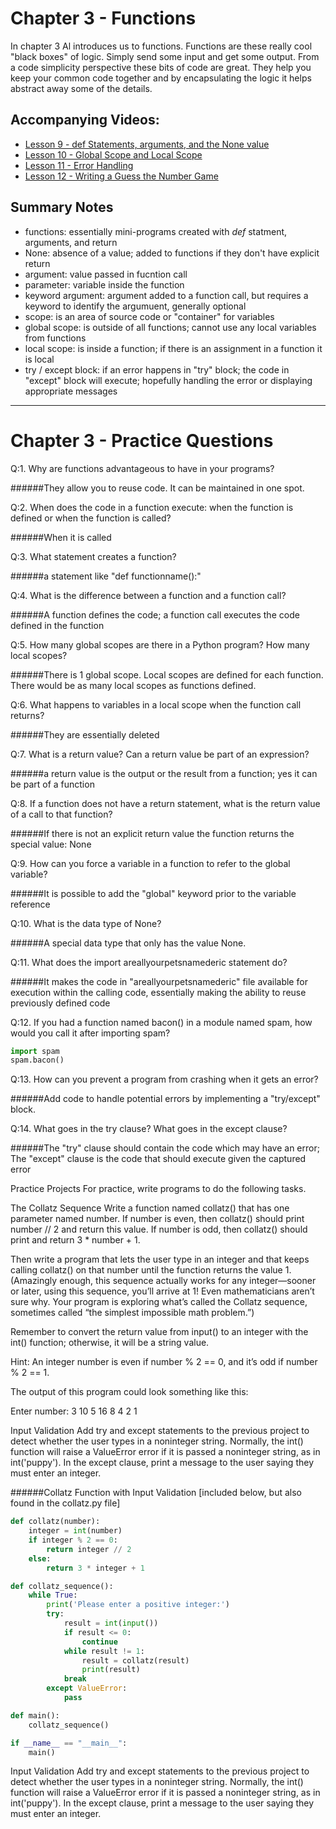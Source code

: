 # Chapter 3 - Functions
In chapter 3 Al introduces us to functions. Functions are these really cool "black boxes" of logic. Simply send some input and get some output. From a code simplicity perspective these bits of code are great. They help you keep your common code together and by encapsulating the logic it helps abstract away some of the details.

## Accompanying Videos:
- [Lesson 9 - def Statements, arguments, and the None value](https://www.youtube.com/watch?v=WB4hJJkfhLU)
- [Lesson 10 - Global Scope and Local Scope](https://www.youtube.com/watch?v=M-CoVBK_bLE)
- [Lesson 11 - Error Handling](https://www.youtube.com/watch?v=qS0UkqaYmfU)
- [Lesson 12 - Writing a Guess the Number Game](https://www.youtube.com/watch?v=48WXHT0dfEY)

## Summary Notes

- functions: essentially mini-programs created with _def_ statment, arguments, and return
- None: absence of a value; added to functions if they don't have explicit return
- argument: value passed in fucntion call
- parameter: variable inside the function
- keyword argument: argument added to a function call, but requires a keyword to identify the argumuent, generally optional
- scope: is an area of source code or "container" for variables
- global scope: is outside of all functions; cannot use any local variables from functions
- local scope: is inside a function; if there is an assignment in a function it is local
- try / except block: if an error happens in "try" block; the code in "except" block will execute; hopefully handling the error or displaying appropriate messages

------

# Chapter 3 - Practice Questions
Q:1. Why are functions advantageous to have in your programs?

######They allow you to reuse code. It can be maintained in one spot.

Q:2. When does the code in a function execute: when the function is defined or when the function is called?

######When it is called

Q:3. What statement creates a function?

######a statement like "def functionname():"

Q:4. What is the difference between a function and a function call?

######A function defines the code; a function call executes the code defined in the function

Q:5. How many global scopes are there in a Python program? How many local scopes?

######There is 1 global scope. Local scopes are defined for each function. There would be as many local scopes as functions defined.

Q:6. What happens to variables in a local scope when the function call returns?

######They are essentially deleted

Q:7. What is a return value? Can a return value be part of an expression?

######a return value is the output or the result from a function; yes it can be part of a function

Q:8. If a function does not have a return statement, what is the return value of a call to that function?

######If there is not an explicit return value the function returns the special value: None

Q:9. How can you force a variable in a function to refer to the global variable?

######It is possible to add the "global" keyword prior to the variable reference

Q:10. What is the data type of None?

######A special data type that only has the value None.

Q:11. What does the import areallyourpetsnamederic statement do?

######It makes the code in "areallyourpetsnamederic" file available for execution within the calling code, essentially making the ability to reuse previously defined code

Q:12. If you had a function named bacon() in a module named spam, how would you call it after importing spam?

```python
import spam
spam.bacon()
```

Q:13. How can you prevent a program from crashing when it gets an error?

######Add code to handle potential errors by implementing a "try/except" block.  

Q:14. What goes in the try clause? What goes in the except clause?

######The "try" clause should contain the code which may have an error; The "except" clause is the code that should execute given the captured error

Practice Projects
For practice, write programs to do the following tasks.

The Collatz Sequence
Write a function named collatz() that has one parameter named number. If number is even, then collatz() should print number // 2 and return this value. If number is odd, then collatz() should print and return 3 * number + 1.

Then write a program that lets the user type in an integer and that keeps calling collatz() on that number until the function returns the value 1. (Amazingly enough, this sequence actually works for any integer—sooner or later, using this sequence, you’ll arrive at 1! Even mathematicians aren’t sure why. Your program is exploring what’s called the Collatz sequence, sometimes called “the simplest impossible math problem.”)

Remember to convert the return value from input() to an integer with the int() function; otherwise, it will be a string value.

Hint: An integer number is even if number % 2 == 0, and it’s odd if number % 2 == 1.

The output of this program could look something like this:


Enter number:
3
10
5
16
8
4
2
1

Input Validation
Add try and except statements to the previous project to detect whether the user types in a noninteger string. Normally, the int() function will raise a ValueError error if it is passed a noninteger string, as in int('puppy'). In the except clause, print a message to the user saying they must enter an integer.

######Collatz Function with Input Validation [included below, but also found in the collatz.py file]

```python
def collatz(number):
    integer = int(number)
    if integer % 2 == 0:
        return integer // 2
    else:
        return 3 * integer + 1

def collatz_sequence():
    while True:
        print('Please enter a positive integer:')
        try:
            result = int(input())
            if result <= 0:
                continue
            while result != 1:
                result = collatz(result)
                print(result)
            break
        except ValueError:
            pass

def main():
    collatz_sequence()

if __name__ == "__main__":
    main()
```


Input Validation
Add try and except statements to the previous project to detect whether the user types in a noninteger string. Normally, the int() function will raise a ValueError error if it is passed a noninteger string, as in int('puppy'). In the except clause, print a message to the user saying they must enter an integer.
